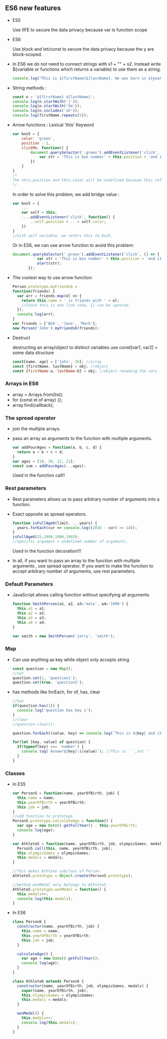 ## ES6 new features

 * ES5

   Use IIFE to secure the data privacy because var is function scope

* ES6

  Use block and let/const to secure the data privacy because the y are block-scoped.

* In ES6 we do not need to connect strings with s1 + "" + s2. Instead write ${variable or functions which returns a variable} to use them as a string.

  ``` javascript
  console.log("This is ${firstName}${lastName}. He was born in ${yearOfBirth}. Today, he is ${(calcAge(yearOfBirth))} years old.")
  ```

* String methods : 

  ``` javascript
  const n = '${firstName} ${lastName}';
  console.log(n.startWith('j'));
  console.log(n.startWith('Sm'));
  console.log(n.includes('oh'));
  console.log(firstName.repeats(5));
  ```

* Arrow functions : Lexical 'this' Keyword

  ``` javascript
  var box5 = {
      color: 'green',
      position : 1,
      clickMe: function() {
          document.querySelector('.green').addEventListener('click', function() {
              var str = 'This is box number' + this.position + 'and it is ' + this.color;
          })
      }
  }
  /*
  The this.position and this.color will be undefined because this refers to object in callback function, while clickMe refers to box5.
  */
  ```

  In order to solve this problem, we add bridge value :

  ``` javascript
  var box5 = {
      ...
      var self = this;
      ....addEventListener('click', function() {
          ..self.position + .. + self.color;
      })
  }
  //with self variable, we refers this to box5.
  ```

  Or in ES6, we can use arrow function to avoid this problem:

  ``` javascript
  document.querySelector('.green').addEventListener('click', () => {
             var str = 'This is box number' + this.position + 'and it is ' + this.color;
             alert(str);
         });
  ```

* The coolest way to use arrow function:

  ``` javascript
  Person.prototype.myFriends6 =
  function(friends) {
    var arr = friends.map(el => {
      return this.name + ' is friends with ' + el;
      //Since this is one line code, {} can be ignored.
    });
    console.log(arr);
  }
  var friends = ['Bob', 'Jane', 'Mark'];
  new Person('John').myFriends6(friends);
  
  ```

* Destruct

  destructing an array/object to distinct variables use const[var1, var2] = some data structure

  ``` javascript
  const[name, age] = ['john', 26]; //array
  const {firstName, lastName} = obj; //object
  const {firstName:a, lastName:b} = obj; //object renaming the vars
  
  ```

### Arrays in ES6

* array = Arrays.from(list);
* for (const el of array) {};
* array.find(callback);

### The spread operator

* join the multiple arrays.

* pass an array as arguments to the function with multiple arguments.

  ``` javascript
  var addFourAges = function(a, b, c, d) {
    return a + b + c + d;
  }
  var ages = [18, 30, 12, 21];
  const sum = addFourAges(...ages);
  ```

  Used in the function call!!

### Rest parameters

* Rest parameters allows us to pass arbitrary number of arguments into a function.

* Exact opposite as spread operators.

  ``` javascript
  function isFullAge6(limit, ...years) {
    years.forEach(cur => console.log((2016 - cur) >= 18));
  }
  isFullAge6(25,1990,1990,1965);
  //specific argument + undefined number of arguments.
  ```

  Used in the function decoration!!!

* In all, if you want to pass an array to the function with multiple arguments , use spread operator. If you want to make the function to accept arbitrary number of arguments, use rest parameters.

### Default Parameters

* JavaScript allows calling function without specifying all arguments

  ``` javascript
  function SmithPerson(a1, a2, a3='male', a4='1990') {
    this.a1 = a1;
    this.a2 = a2;
    this.a3 = a3;
    this.a4 = a4;
  }
  
  var smith = new SmithPerson('jerry', 'smith');
  ```

### Map

* Can use anything as key while object only accepts string

  ``` javascript
  const question = new Map();
  //set
  question.set(1, 'question1');
  question.set(true, 'question2');
  ```

* has methods like forEach, for of, has, clear

  ``` javascript
  //has
  if(question.has(1)) {
    console.log('question has key 1');
  }
  //clear
  //question.clear();
  
  question.forEach((value, key) => console.log(`This is ${key} and its set to ${value}`));
  
  for(let [key, value] of question) {
    if(typeof(key) === 'number') {
      console.log(`Answer${key}:${value}`); //This is `` ,not ''
    }
  }
  ```

  

### Classes

* In ES5

  ``` javascript
  var Person5 = function(name, yearOfBirth, job) {
    this.name = name;
    this.yearOfBirth = yearOfBirth;
    this.job = job;
  }
  //add function to prototype
  Person5.prototype.calculateAge = function() {
    var age = new Date().getFullYear() - this.yearOfBirth;
    console.log(age);
  }
  
  var Athlete5 = function(name, yearOfBirth, job, olympicGames, medals) {
    Person5.call(this, name, yearOfBirth, job);
    this.olympicGames = olympicGames;
    this.medals = medals;
  }
  
  //This makes Athlete subclass of Person.
  Athlete5.prototype = Object.create(Person5.prototype);
  
  //method wonMedal only belongs to Athlete5.
  Athlete5.prototype.wonMedal = function() {
    this.medals++;
    console.log(this.medals);
  }
  ```

* In ES6

  ``` javascript
  class Person6 {
    constructor(name, yearOfBirth, job) {
      this.name = name;
      this.yearOfBirth = yearOfBirth;
      this.job = job;
    }
  
    calculateAge() {
      var age = new Date().getFullYear();
      console.log(age);
    }
  }
  
  class Athlete6 extends Person6 {
    constructor(name, yearOfBirth, job, olympicGames, medals) {
      super(name, yearOfBirth, job);
      this.olympicGames = olympicGames;
      this.medals = medals;
    }
  
    wonMedal() {
      this.medals++;
      console.log(this.medals);
    }
  }
  ```

  